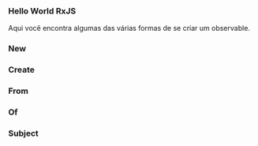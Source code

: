### Hello World RxJS

Aqui você encontra algumas das várias formas de se criar um observable.

### New

### Create

### From

### Of

### Subject
